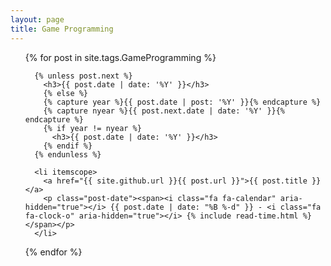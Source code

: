 ```yaml
---
layout: page
title: Game Programming
---
```


<ul class="posts">
  {% for post in site.tags.GameProgramming %}

      {% unless post.next %}
        <h3>{{ post.date | date: '%Y' }}</h3>
        {% else %}
        {% capture year %}{{ post.date | post: '%Y' }}{% endcapture %}
        {% capture nyear %}{{ post.next.date | date: '%Y' }}{% endcapture %}
        {% if year != nyear %}
          <h3>{{ post.date | date: '%Y' }}</h3>
        {% endif %}
      {% endunless %}

      <li itemscope>
        <a href="{{ site.github.url }}{{ post.url }}">{{ post.title }}</a>
        <p class="post-date"><span><i class="fa fa-calendar" aria-hidden="true"></i> {{ post.date | date: "%B %-d" }} - <i class="fa fa-clock-o" aria-hidden="true"></i> {% include read-time.html %}</span></p>
      </li>
  {% endfor %}
</ul>
